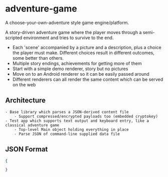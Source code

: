 adventure-game
==============

A choose-your-own-adventure style game engine/platform.

A story-driven adventure game where the player moves through a semi-scripted environment and tries to survive to the end.
  - Each 'scene' accompanied by a picture and a description, plus a choice the player must make.  Different choices result in
    different outcomes, some better than others.
  - Multiple story endings, achievements for getting more of them
  - Start with a simple demo renderer, story but no pictures
  - Move on to an Android renderer so it can be easily passed around
  - Different renderers can all render the same content which can be served on the web

Architecture
------------

	- Base library which parses a JSON-derived content file
		- Support compressed/encrypted payloads too (embedded cryptokey)
	- Test app which supports text output and keyboard entry, like a classical adventure game
		- Top-level Main object holding everything in place
		- Parse JSON of command-line supplied data file

JSON Format
-----------

```json
{

}
```